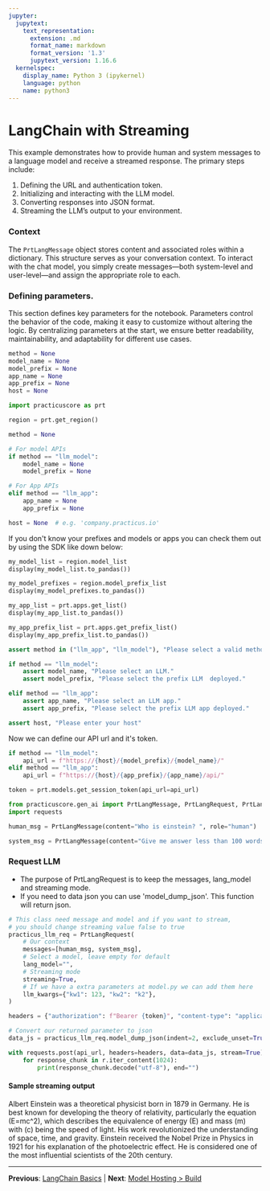 ```yaml
---
jupyter:
  jupytext:
    text_representation:
      extension: .md
      format_name: markdown
      format_version: '1.3'
      jupytext_version: 1.16.6
  kernelspec:
    display_name: Python 3 (ipykernel)
    language: python
    name: python3
---
```


# LangChain with Streaming

This example demonstrates how to provide human and system messages to a language model and receive a streamed response. The primary steps include:

1. Defining the URL and authentication token.
2. Initializing and interacting with the LLM model.
3. Converting responses into JSON format.
4. Streaming the LLM’s output to your environment.

### Context

The `PrtLangMessage` object stores content and associated roles within a dictionary. This structure serves as your conversation context. To interact with the chat model, you simply create messages—both system-level and user-level—and assign the appropriate role to each.


### Defining parameters.
 
This section defines key parameters for the notebook. Parameters control the behavior of the code, making it easy to customize without altering the logic. By centralizing parameters at the start, we ensure better readability, maintainability, and adaptability for different use cases.

```python
method = None
model_name = None
model_prefix = None
app_name = None
app_prefix = None
host = None
```

```python
import practicuscore as prt

region = prt.get_region()
```

```python
method = None

# For model APIs
if method == "llm_model":
    model_name = None
    model_prefix = None

# For App APIs
elif method == "llm_app":
    app_name = None
    app_prefix = None

host = None  # e.g. 'company.practicus.io'
```

If you don't know your prefixes and models or apps you can check them out by using the SDK like down below:

```python
my_model_list = region.model_list
display(my_model_list.to_pandas())
```

```python
my_model_prefixes = region.model_prefix_list
display(my_model_prefixes.to_pandas())
```

```python
my_app_list = prt.apps.get_list()
display(my_app_list.to_pandas())
```

```python
my_app_prefix_list = prt.apps.get_prefix_list()
display(my_app_prefix_list.to_pandas())
```

```python
assert method in ("llm_app", "llm_model"), "Please select a valid method ('llm_app' or 'llm_model')."

if method == "llm_model":
    assert model_name, "Please select an LLM."
    assert model_prefix, "Please select the prefix LLM  deployed."

elif method == "llm_app":
    assert app_name, "Please select an LLM app."
    assert app_prefix, "Please select the prefix LLM app deployed."

assert host, "Please enter your host"
```

Now we can define our API url and it's token.

```python
if method == "llm_model":
    api_url = f"https://{host}/{model_prefix}/{model_name}/"
elif method == "llm_app":
    api_url = f"https://{host}/{app_prefix}/{app_name}/api/"

token = prt.models.get_session_token(api_url=api_url)
```

```python
from practicuscore.gen_ai import PrtLangMessage, PrtLangRequest, PrtLangResponse
import requests
```

```python
human_msg = PrtLangMessage(content="Who is einstein? ", role="human")

system_msg = PrtLangMessage(content="Give me answer less than 100 words.", role="system")
```

### Request LLM
- The purpose of PrtLangRequest is to keep the messages, lang_model and streaming mode.
- If you need to data json you can use 'model_dump_json'. This function will return json.

```python
# This class need message and model and if you want to stream,
# you should change streaming value false to true
practicus_llm_req = PrtLangRequest(
    # Our context
    messages=[human_msg, system_msg],
    # Select a model, leave empty for default
    lang_model="",
    # Streaming mode
    streaming=True,
    # If we have a extra parameters at model.py we can add them here
    llm_kwargs={"kw1": 123, "kw2": "k2"},
)

headers = {"authorization": f"Bearer {token}", "content-type": "application/json"}

# Convert our returned parameter to json
data_js = practicus_llm_req.model_dump_json(indent=2, exclude_unset=True)
```

```python
with requests.post(api_url, headers=headers, data=data_js, stream=True) as r:
    for response_chunk in r.iter_content(1024):
        print(response_chunk.decode("utf-8"), end="")
```

#### Sample streaming output

Albert Einstein was a theoretical physicist born in 1879 in Germany. He is best known for developing the theory of relativity, particularly the equation \(E=mc^2\), which describes the equivalence of energy (E) and mass (m) with \(c\) being the speed of light. His work revolutionized the understanding of space, time, and gravity. Einstein received the Nobel Prize in Physics in 1921 for his explanation of the photoelectric effect. He is considered one of the most influential scientists of the 20th century.


---

**Previous**: [LangChain Basics](langchain-basics.md) | **Next**: [Model Hosting > Build](model-hosting/build.md)
